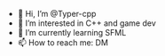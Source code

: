 - 👋 Hi, I’m @Typer-cpp
- 👀 I’m interested in C++ and game dev
- 🌱 I’m currently learning SFML
- 📫 How to reach me: DM


<!---
Typer-cpp/Typer-cpp is a ✨ special ✨ repository because its `README.md` (this file) appears on your GitHub profile.
You can click the Preview link to take a look at your changes.
--->
